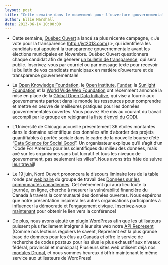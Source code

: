 ```yaml
---
layout: post
title: "Cette semaine dans le mouvement pour l’ouverture gouvernementale..."
author: Ellie Marshall
date: 2013-06-14 10:00:00
---
```

- Cette semaine, [Québec Ouvert](http://www.quebecouvert.org) a lancé sa plus récente campagne, « Je vote pour la transparence (http://jvt2013.com/) », qui identifiera les candidats qui appuient la transparence gouvernementale avant les élections municipales en Novembre. Québec Ouvert questionnera chaque candidat afin de générer [un bulletin de transparence](http://quebecouvert.org/article/post/quelques-exemples-de-questions-pour-jvt2013com), qui sera public. Inscrivez-vous par courriel ou par message texte pour recevoir le bulletin de vos candidats municipaux en matière d’ouverture et de transparence gouvernementale! 

- La [Open Knowledge Foundation](http://okfn.org/), le [Open Institute](http://www.open.org.kh/en), [Fundar](http://fundar.org.mx/index.html/), la [Sunlight Foundation](http://sunlightfoundation.com/) et la [World Wide Web Foundation](http://www.webfoundation.org/) ont récemment annoncé la mise en place de la [Global Open Data Initiative](http://globalopendatainitiative.org/), qui vise à fournir aux gouvernements partout dans le monde les ressources pour comprendre et mettre en oeuvre de meilleures pratiques pour les données gouvernementales ouvertes. Vous pouvez être mis au courant du travail accompli par le groupe en rejoignant [la liste d’envoi du GODI](https://groups.google.com/forum/?fromgroups#!forum/global-open-data-initiative).

- L’Université de Chicago accueille présentement 36 étoiles montantes dans le domaine scientifique des données afin d’aborder des projets quantifiables à portée sociale dans le cadre de la nouvelle bourse d’été “[Data Science for Social Good](http://dssg.io/)”. Un organisateur explique qu’il s’agit d’un “Code For America pour les scientifiques du milieu des données, mais axé sur les organismes sans but lucratif et tous les niveaux de gouvernement, pas seulement les villes”. Nous avons très hâte de suivre [leur travail](http://dssg.io/projects/)!

- Le 19 juin, Nord Ouvert prononcera le discours liminaire lors de la table ronde par [webinaire](http://www.cdc-dcc.info/roundTable.php) du groupe de travail des [Données sur les communautés canadiennes](http://www.cdc-dcc.info/). Cet événement qui aura lieu toute la journée, en ligne, cherche à mesurer la vulnérabilité financière du Canada à travers la communauté des données ouvertes. Nous espérons que notre présentation inspirera les autres organisations participantes à influencer la démocratie et l’engagement civique. [Inscrivez-vous maintenant](https://www1.gotomeeting.com/register/674148176) pour obtenir le lien vers la conférence!

- De plus, nous avons ajouté un [plugin WordPress](http://wordpress.org/plugins/represent-api/) afin que les utilisateurs puissent plus facilement intégrer à leur site web notre [API Represent](https://represent.opennorth.ca/) (Comme nos lecteurs réguliers le savent, Represent est la plus grande base de données pour les élus au Canada et offre le service de recherche de codes postaux pour les élus le plus exhaustif aux niveaux fédéral, provincial et municipal.) Plusieurs sites web utilisent déjà nos [modules Drupal](http://drupal.org/project/represent), et nous sommes heureux d’offrir maintenant le même service aux utilisateurs de WordPress!